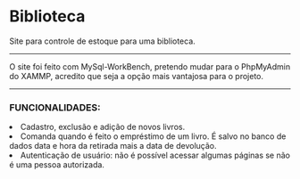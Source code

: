 # Biblioteca
Site para controle de estoque para uma biblioteca.
<br><hr>
<p>O site foi feito com MySql-WorkBench, pretendo mudar para o PhpMyAdmin do XAMMP, acredito que seja a opção mais vantajosa para o projeto.</p>
<hr>
<h3><b>FUNCIONALIDADES:</b></h3>
<lu>
<li>Cadastro, exclusão e adição de novos livros.</li>
<li>Comanda quando é feito o empréstimo de um livro. É salvo no banco de dados data e hora da retirada mais a data de devolução.</li>
<li>Autenticação de usuário: não é possível acessar algumas páginas se não é uma pessoa autorizada.</li>
</lu>
